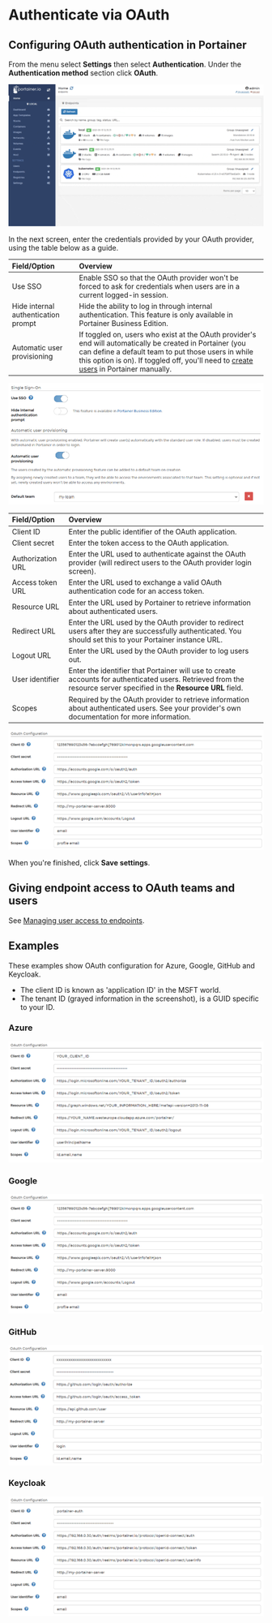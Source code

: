 # Authenticate via OAuth

## Configuring OAuth authentication in Portainer

From the menu select **Settings** then select **Authentication**. Under the **Authentication method** section click **OAuth**.

![](../../../.gitbook/assets/authentication-oauth-1.gif)

In the next screen, enter the credentials provided by your OAuth provider, using the table below as a guide.

| Field/Option | Overview |
| :--- | :--- |
| Use SSO | Enable SSO so that the OAuth provider won't be forced to ask for credentials when users are in a current logged-in session. |
| Hide internal authentication prompt | Hide the ability to log in through internal authentication. This feature is only available in Portainer Business Edition. |
| Automatic user provisioning | If toggled on, users who exist at the OAuth provider's end will automatically be created in Portainer \(you can define a default team to put those users in while this option is on\). If toggled off, you'll need to [create users](../../users/add.md) in Portainer manually. |

![](../../../.gitbook/assets/authentication-oauth-2.png)

| Field/Option | Overview |
| :--- | :--- |
| Client ID | Enter the public identifier of the OAuth application. |
| Client secret | Enter the token access to the OAuth application. |
| Authorization URL | Enter the URL used to authenticate against the OAuth provider \(will redirect users to the OAuth provider login screen\). |
| Access token URL | Enter the URL used to exchange a valid OAuth authentication code for an access token. |
| Resource URL | Enter the URL used by Portainer to retrieve information about authenticated users. |
| Redirect URL | Enter the URL used by the OAuth provider to redirect users after they are successfully authenticated. You should set this to your Portainer instance URL. |
| Logout URL | Enter the URL used by the OAuth provider to log users out. |
| User identifier | Enter the identifier that Portainer will use to create accounts for authenticated users. Retrieved from the resource server specified in the **Resource URL** field. |
| Scopes | Required by the OAuth provider to retrieve information about authenticated users. See your provider's own documentation for more information. |

![](../../../.gitbook/assets/authentication-oauth-3.png)

When you're finished, click **Save settings**.

## Giving endpoint access to OAuth teams and users

See [Managing user access to endpoints](../../endpoints/access.md).

## Examples

These examples show OAuth configuration for Azure, Google, GitHub and Keycloak.

* The client ID is known as 'application ID' in the MSFT world.
* The tenant ID \(grayed information in the screenshot\), is a GUID specific to your ID.

### Azure

![](../../../.gitbook/assets/authentication-oauth-azure.png)

### Google

![](../../../.gitbook/assets/authentication-oauth-3.png)

### GitHub

![](../../../.gitbook/assets/authentication-oauth-github.png)

### Keycloak

![](../../../.gitbook/assets/authentication-oauth-keycloak.png)

